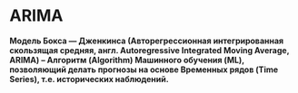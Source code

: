 # ARIMA
**Модель Бокса — Дженкинса (Авторегрессионная интегрированная скользящая средняя, англ. Autoregressive Integrated Moving Average, ARIMA) – Алгоритм (Algorithm) Машинного обучения (ML), позволяющий делать прогнозы на основе Временных рядов (Time Series), т.е. исторических наблюдений.**